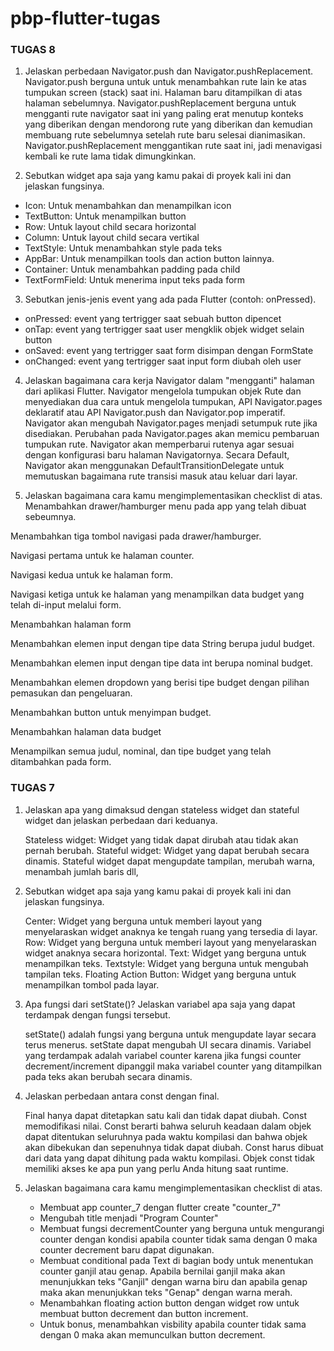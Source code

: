 # pbp-flutter-tugas
### TUGAS 8
1. Jelaskan perbedaan Navigator.push dan Navigator.pushReplacement.
Navigator.push berguna untuk untuk menambahkan rute lain ke atas tumpukan screen (stack) saat ini. Halaman baru ditampilkan di atas halaman sebelumnya.
Navigator.pushReplacement berguna untuk mengganti rute navigator saat ini yang paling erat menutup konteks yang diberikan dengan mendorong rute yang diberikan dan kemudian membuang rute sebelumnya setelah rute baru selesai dianimasikan. Navigator.pushReplacement menggantikan rute saat ini, jadi menavigasi kembali ke rute lama tidak dimungkinkan.

2. Sebutkan widget apa saja yang kamu pakai di proyek kali ini dan jelaskan fungsinya.
- Icon: Untuk menambahkan dan menampilkan icon
- TextButton: Untuk menampilkan button 
- Row: Untuk layout child secara horizontal 
- Column: Untuk layout child secara vertikal 
- TextStyle: Untuk menambahkan style pada teks 
- AppBar: Untuk menampilkan tools dan action button lainnya.
- Container: Untuk menambahkan padding pada child 
- TextFormField: Untuk menerima input teks pada form

3. Sebutkan jenis-jenis event yang ada pada Flutter (contoh: onPressed).
- onPressed: event yang tertrigger saat sebuah button dipencet
- onTap: event yang tertrigger saat user mengklik objek widget selain button
- onSaved: event yang tertrigger saat form disimpan dengan FormState
- onChanged: event yang tertrigger saat input form diubah oleh user

4. Jelaskan bagaimana cara kerja Navigator dalam "mengganti" halaman dari aplikasi Flutter.
Navigator mengelola tumpukan objek Rute dan menyediakan dua cara untuk mengelola tumpukan, API Navigator.pages deklaratif atau API Navigator.push dan Navigator.pop imperatif. Navigator akan mengubah Navigator.pages menjadi setumpuk rute jika disediakan. Perubahan pada Navigator.pages akan memicu pembaruan tumpukan rute. Navigator akan memperbarui rutenya agar sesuai dengan konfigurasi baru halaman Navigatornya. Secara Default, Navigator akan menggunakan DefaultTransitionDelegate untuk memutuskan bagaimana rute transisi masuk atau keluar dari layar.

5. Jelaskan bagaimana cara kamu mengimplementasikan checklist di atas.
 Menambahkan drawer/hamburger menu pada app yang telah dibuat sebeumnya.

 Menambahkan tiga tombol navigasi pada drawer/hamburger.

 Navigasi pertama untuk ke halaman counter.

 Navigasi kedua untuk ke halaman form.

 Navigasi ketiga untuk ke halaman yang menampilkan data budget yang telah di-input melalui form.
 
 Menambahkan halaman form

 Menambahkan elemen input dengan tipe data String berupa judul budget.

 Menambahkan elemen input dengan tipe data int berupa nominal budget.

 Menambahkan elemen dropdown yang berisi tipe budget dengan pilihan pemasukan dan pengeluaran.

 Menambahkan button untuk menyimpan budget.
 
 Menambahkan halaman data budget

 Menampilkan semua judul, nominal, dan tipe budget yang telah ditambahkan pada form.
 

### TUGAS 7

1. Jelaskan apa yang dimaksud dengan stateless widget dan stateful widget dan jelaskan perbedaan dari keduanya.

    Stateless widget: Widget yang tidak dapat dirubah atau tidak akan pernah berubah.
    Stateful widget: Widget yang dapat berubah secara dinamis. Stateful widget dapat mengupdate tampilan, merubah warna, menambah jumlah baris dll,


 2. Sebutkan widget apa saja yang kamu pakai di proyek kali ini dan jelaskan fungsinya.
 
    Center: Widget yang berguna untuk memberi layout yang menyelaraskan widget anaknya ke tengah ruang yang tersedia di layar.
    Row: Widget yang berguna untuk memberi layout yang menyelaraskan widget anaknya secara horizontal.
    Text: Widget yang berguna untuk menampilkan teks.
    Textstyle: Widget yang berguna untuk mengubah tampilan teks.
    Floating Action Button: Widget yang berguna untuk menampilkan tombol pada layar.
 
 3. Apa fungsi dari setState()? Jelaskan variabel apa saja yang dapat terdampak dengan fungsi tersebut.
 
    setState() adalah fungsi yang berguna untuk mengupdate layar secara terus menerus. setState dapat mengubah UI secara dinamis. 
    Variabel yang terdampak adalah variabel counter karena jika fungsi counter decrement/increment dipanggil maka variabel counter yang ditampilkan pada teks akan berubah secara dinamis.
 
 4. Jelaskan perbedaan antara const dengan final.
 
    Final hanya dapat ditetapkan satu kali dan tidak dapat diubah.
    Const memodifikasi nilai. Const berarti bahwa seluruh keadaan dalam objek dapat ditentukan seluruhnya pada waktu kompilasi dan bahwa objek akan dibekukan dan sepenuhnya tidak dapat diubah. Const harus dibuat dari data yang dapat dihitung pada waktu kompilasi. Objek const tidak memiliki akses ke apa pun yang perlu Anda hitung saat runtime.
    
 5. Jelaskan bagaimana cara kamu mengimplementasikan checklist di atas.
 
    - Membuat app counter_7 dengan flutter create "counter_7"
    - Mengubah title menjadi "Program Counter"
    - Membuat fungsi decrementCounter yang berguna untuk mengurangi counter dengan kondisi apabila counter tidak sama dengan 0 maka counter decrement baru dapat digunakan.
    - Membuat conditional pada Text di bagian body untuk menentukan counter ganjil atau genap. Apabila bernilai ganjil maka akan menunjukkan teks "Ganjil" dengan warna biru dan apabila genap maka akan menunjukkan teks "Genap" dengan warna merah.
    - Menambahkan floating action button dengan widget row untuk membuat button decrement dan button increment. 
    - Untuk bonus, menambahkan visbility apabila counter tidak sama dengan 0 maka akan memunculkan button decrement.
